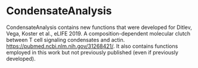 # CondensateAnalysis

CondensateAnalysis contains new functions that were developed for Ditlev, Vega, Koster et al., eLIFE 2019. A composition-dependent molecular clutch between T cell signaling condensates and actin. https://pubmed.ncbi.nlm.nih.gov/31268421/. It also contains functions employed in this work but not previously published (even if previously developed).
